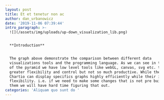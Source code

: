 ```yaml
---
layout: post
title: Et et tenetur non ac
author: dan_urbanowicz
date: '2019-11-06 07:39:44'
intro_paragraph: >-
  ![](/assets/img/uploads/up-down_visualization_lib.png)


  **Introduction**


  The graph above demonstrate the comparison between different data
  visualizations tools and the programming language. As we can see in the bottom
  of the pyramid we have low level tools like webGL, canvas, svg etc. that gives
  greater flexibility and control but not so much productive. While the Raw,
  Chartio can display specifics graphs highly efficiently while their is no
  flexibility. i.e. if we need to make some changes that is not pre built in
  them we will have hard time figuring that out.
categories: 'Aliquam quo sunt do '
---
```


